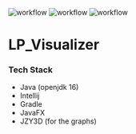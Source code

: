 ![workflow](https://github.com/K-San-official/LP_Visualizer/actions/workflows/linux.yml/badge.svg)
![workflow](https://github.com/K-San-official/LP_Visualizer/actions/workflows/windows.yml/badge.svg)
![workflow](https://github.com/K-San-official/LP_Visualizer/actions/workflows/mac.yml/badge.svg)

# LP_Visualizer

### Tech Stack
- Java (openjdk 16)
- Intellij
- Gradle
- JavaFX
- JZY3D (for the graphs)
